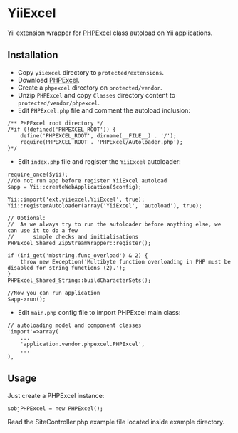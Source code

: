 # YiiExcel

Yii extension wrapper for [PHPExcel](https://github.com/PHPOffice/PHPExcel) class autoload on Yii applications.

## Installation

* Copy `yiiexcel` directory to `protected/extensions`.
* Download [PHPExcel](http://phpexcel.codeplex.com/releases/view/96183).
* Create a `phpexcel` directory on `protected/vendor`.
* Unzip `PHPExcel` and copy `Classes` directory content to `protected/vendor/phpexcel`.
* Edit `PHPExcel.php` file and comment the autoload inclusion:

~~~
/** PHPExcel root directory */
/*if (!defined('PHPEXCEL_ROOT')) {
    define('PHPEXCEL_ROOT', dirname(__FILE__) . '/');
    require(PHPEXCEL_ROOT . 'PHPExcel/Autoloader.php');
}*/
~~~

* Edit `index.php` file and register the `YiiExcel` autoloader:

~~~
require_once($yii);
//do not run app before register YiiExcel autoload
$app = Yii::createWebApplication($config);

Yii::import('ext.yiiexcel.YiiExcel', true);
Yii::registerAutoloader(array('YiiExcel', 'autoload'), true);

// Optional:
//	As we always try to run the autoloader before anything else, we can use it to do a few
//		simple checks and initialisations
PHPExcel_Shared_ZipStreamWrapper::register();

if (ini_get('mbstring.func_overload') & 2) {
    throw new Exception('Multibyte function overloading in PHP must be disabled for string functions (2).');
}
PHPExcel_Shared_String::buildCharacterSets();

//Now you can run application
$app->run();
~~~

* Edit `main.php` config file to import PHPExcel main class:

~~~
// autoloading model and component classes
'import'=>array(
    ...
    'application.vendor.phpexcel.PHPExcel',
    ...
),
~~~


## Usage

Just create a PHPExcel instance:

~~~
$objPHPExcel = new PHPExcel();
~~~

Read the SiteController.php example file located inside example directory.

